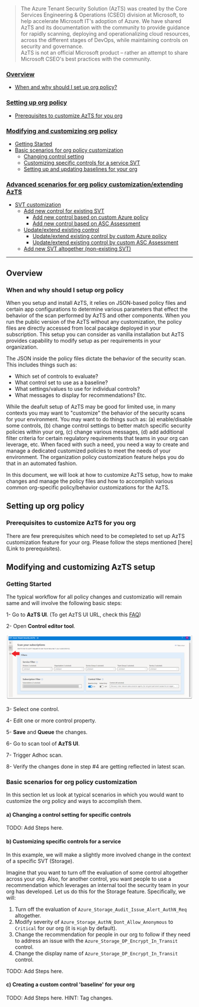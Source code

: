 > The Azure Tenant Security Solution (AzTS) was created by the Core Services Engineering & Operations (CSEO) division at Microsoft, to help accelerate Microsoft IT's adoption of Azure. We have shared AzTS and its documentation with the community to provide guidance for rapidly scanning, deploying and operationalizing cloud resources, across the different stages of DevOps, while maintaining controls on security and governance.
<br>AzTS is not an official Microsoft product – rather an attempt to share Microsoft CSEO's best practices with the community.


### [Overview](Readme.md#Overview-1)
 - [When and why should I set up org policy?](Readme.md#when-and-why-should-i-setup-org-policy)

### [Setting up org policy](Readme.md#setting-up-org-policy-1)
 - [Prerequisites to customize AzTS for you org](Readme.md#what-happens-during-org-policy-setup)
 
### [Modifying and customizing org policy](Readme.md#modifying-and-customizing-org-policy-1)
 - [Getting Started](Readme.md#getting-started)
 - [Basic scenarios for org policy customization](Readme.md#basic-scenarios-for-org-policy-customization) 
      - [Changing control setting](Readme.md#b-changing-a-control-setting-for-specific-controls)
      - [Customizing specific controls for a service SVT](Readme.md#c-customizing-specific-controls-for-a-service)
      - [Setting up and updating baselines for your org](Readme.md#d-creating-a-custom-control-baseline-for-your-org)

### [Advanced scenarios for org policy customization/extending AzTS](Readme.md#advanced-usage-of-org-policy-extending-azsk) 

- [SVT customization](./Extending%20AzTS/Readme.md)
   - [Add new control for existing SVT](./Extending%20AzTS/Readme.md)
      - [Add new control based on custom Azure policy](./Extending%20AzTS/AddControlForPolicy.md)
      - [Add new control based on ASC Assessment](./Extending%20AzTS/AddControlForAssessment.md)
   - [Update/extend existing control](./Extending%20AzTS/Note.md)
      - [Update/extend existing control by custom Azure policy](./Extending%20AzTS/Note.md)
      - [Update/extend existing control by custom ASC Assessment](./Extending%20AzTS/Note.md)
   - [Add new SVT altogether (non-existing SVT)](./Extending%20AzTS/Note.md)

----------------------------------------------------------------

## Overview

### When and why should I setup org policy

When you setup and install AzTS, it relies on JSON-based policy files and certain app configurations to determine various parameters that effect the behavior of the scan performed by AzTS and other components. When you run the public version of the AzTS without any customization, the policy files are directly accessed from local pacakge deployed in your subscription. This setup you can consider as vanilla installation but AzTS provides capability to modify setup as per requirements in your organization. 

The JSON inside the policy files dictate the behavior of the security scan. 
This includes things such as:
 - Which set of controls to evaluate?
 - What control set to use as a baseline?
 - What settings/values to use for individual controls? 
 - What messages to display for recommendations? Etc.

While the deafult setup of AzTS may be good for limited use, in many contexts you may want to "customize" the behavior of the security scans for your environment. You may want to do things such as: (a) enable/disable some controls, (b) change control settings to better match specific security policies within your org, (c) change various messages, (d) add additional filter criteria for certain regulatory requirements that teams in your org can leverage, etc. When faced with such a need, you need a way to create and manage a dedicated customized policies to meet the needs of your environment. The organization policy customization feature 
helps you do that in an automated fashion. 

In this document, we will look at how to customize AzTS setup, how to make changes and manage the policy files and how to accomplish various common org-specific policy/behavior customizations for the AzTS.

## Setting up org policy

### Prerequisites to customize AzTS for you org

There are few prerequisites which need to be comepleted to set up AzTS customization feature for your org. Please follow the steps mentioned [here](Link to prerequisites).

## Modifying and customizing AzTS setup

### Getting Started

The typical workflow for all policy changes and customizatio will remain same and will involve the following basic steps:

1- Go to **AzTS UI**. (To get AzTS UI URL, check this [FAQ](https://github.com/azsk/AzTS-docs/blob/main/03-Running%20AzTS%20solution%20from%20UI/README.md#frequently-asked-questions))

2- Open **Control editor tool**.

![Open CMET Editor](../Images/06_ExtendingAzTS_Open_CMET.png)

3- Select one control.

4- Edit one or more control property.

5- **Save** and **Queue** the changes.

6- Go to scan tool of **AzTS UI**.

7- Trigger Adhoc scan.

8- Verify the changes done in step #4 are getting reflected in latest scan.

### Basic scenarios for org policy customization

In this section let us look at typical scenarios in which you would want to customize the org policy and ways to accomplish them.

#### a) Changing a control setting for specific controls 

TODO: Add Steps here.

#### b) Customizing specific controls for a service 
In this example, we will make a slightly more involved change in the context of a specific SVT (Storage). 

Imagine that you want to turn off the evaluation of some control altogether across your org.
Also, for another control, you want people to use a recommendation which leverages an internal tool the security team in your org has developed. Let us do this for the Storage feature. Specifically, we will:
1. Turn off the evaluation of `Azure_Storage_Audit_Issue_Alert_AuthN_Req` altogether.
2. Modify severity of `Azure_Storage_AuthN_Dont_Allow_Anonymous` to `Critical` for our org (it is `High` by default).
3. Change the recommendation for people in our org to follow if they need to address an issue with the `Azure_Storage_DP_Encrypt_In_Transit` control.
4. Change the display name of `Azure_Storage_DP_Encrypt_In_Transit` control.

TODO: Add Steps here.

#### c) Creating a custom control 'baseline' for your org

TODO: Add Steps here. 
HINT: Tag changes.
